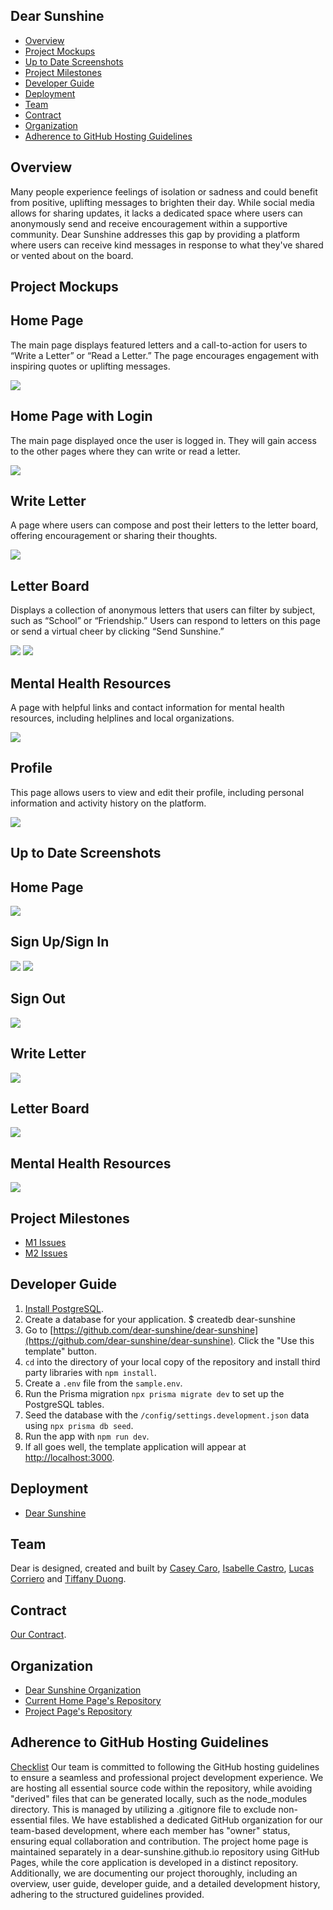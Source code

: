 ## Dear Sunshine
* [Overview](#overview)
* [Project Mockups](#project-mockups)
* [Up to Date Screenshots](#up-to-date-screenshots)
* [Project Milestones](#project-milestones)
* [Developer Guide](#developer-guide)
* [Deployment](#deployment)
* [Team](#team)
* [Contract](#contract)
* [Organization](#organization)
* [Adherence to GitHub Hosting Guidelines](#adherence-to-github-hosting-guidelines)

## Overview

Many people experience feelings of isolation or sadness and could benefit from positive, uplifting messages to brighten their day. While social media allows for sharing updates, it lacks a dedicated space where users can anonymously send and receive encouragement within a supportive community. Dear Sunshine addresses this gap by providing a platform where users can receive kind messages in response to what they've shared or vented about on the board.

## Project Mockups
<div class="container">
  <div class="content">
    <h2>Home Page</h2>
    <p>The main page displays featured letters and a call-to-action for users to “Write a Letter” or “Read a Letter.” The page encourages engagement with inspiring quotes or uplifting messages.</p>
    <img src="./home-page.jpg">
  </div>
</div>

<!-- <div class="container">
  <div class="content">
    <h2>Sign Up/Sign In</h2>
  </div>
</div>

<div class="container">
  <div class="content">
    <h2>Sign Out</h2>
  </div>
</div> -->

<div class="container">
  <div class="content">
    <h2>Home Page with Login</h2>
    <p>The main page displayed once the user is logged in. They will gain access to the other pages where they can write or read a letter.</p>
    <img src="./home-page-2.jpg">
  </div>
</div>

<div class="container">
  <div class="content">
    <h2>Write Letter</h2>
    <p>A page where users can compose and post their letters to the letter board, offering encouragement or sharing their thoughts.</p>
    <img src="./write-letter.jpg">
  </div>
</div>

<div class="container">
  <div class="content">
    <h2>Letter Board</h2>
    <p>Displays a collection of anonymous letters that users can filter by subject, such as “School” or “Friendship.” Users can respond to letters on this page or send a virtual cheer by clicking “Send Sunshine.”</p>
    <img src="./letter-board-1.jpg">
    <img src="./letter-board-2.jpg">
  </div>
</div>

<div class="container">
  <div class="content">
    <h2>Mental Health Resources</h2>
    <p>A page with helpful links and contact information for mental health resources, including helplines and local organizations.</p>
    <img src="./mental-health.jpg">
  </div>
</div>

<div class="container">
  <div class="content">
    <h2>Profile</h2>
    <p>This page allows users to view and edit their profile, including personal information and activity history on the platform.</p>
    <img src="./profile.jpg">
  </div>
</div>

## Up to Date Screenshots
<div class="container">
  <div class="content">
    <h2>Home Page</h2>
    <img src="./m1-homepage.png">
  </div>
</div>

<div class="container">
  <div class="content">
    <h2>Sign Up/Sign In</h2>
    <img src="./m1-sign-up.png">
    <img src="./m1-sign-in.png">
  </div>
</div>

<div class="container">
  <div class="content">
    <h2>Sign Out</h2>
    <img src="./m1-sign-out.png">
  </div>
</div>

<div class="container">
  <div class="content">
    <h2>Write Letter</h2>
    <img src="./m1-add.png">
  </div>
</div>

<div class="container">
  <div class="content">
    <h2>Letter Board</h2>
    <img src="./m1-letter-board.png">
  </div>
</div>

<div class="container">
  <div class="content">
    <h2>Mental Health Resources</h2>
    <img src="./m1-mental-health.png">
  </div>
</div>

## Project Milestones
* [M1 Issues](https://github.com/orgs/dear-sunshine/projects/3)
* [M2 Issues](https://github.com/orgs/dear-sunshine/projects/4)

## Developer Guide
1. [Install PostgreSQL](https://www.postgresql.org/download/).
2. Create a database for your application. $ createdb dear-sunshine
3. Go to [https://github.com/dear-sunshine/dear-sunshine](https://github.com/dear-sunshine/dear-sunshine). Click the "Use this template" button.
4. `cd` into the directory of your local copy of the repository and install third party libraries with `npm install`.
5. Create a `.env` file from the `sample.env`.
6. Run the Prisma migration `npx prisma migrate dev` to set up the PostgreSQL tables.
7. Seed the database with the `/config/settings.development.json` data using `npx prisma db seed`.
8. Run the app with `npm run dev`.
9. If all goes well, the template application will appear at [http://localhost:3000](http://localhost:3000).
    
## Deployment
* [Dear Sunshine](https://dearsunshine.vercel.app/)

## Team
Dear is designed, created and built by [Casey Caro](https://kmiks.github.io/), [Isabelle Castro](https://icastro808.github.io/), [Lucas Corriero](https://lucascorriero.github.io/) and [Tiffany Duong](https://tiffanyduong1.github.io/).

## Contract
[Our Contract](https://docs.google.com/document/d/18n-m7_Bmxgu_4VKnOa8Fqvjzj1smqy1n0AgkDyvxk6c/edit?tab=t.0).

## Organization
* [Dear Sunshine Organization](https://github.com/dear-sunshine)
* [Current Home Page's Repository](https://github.com/dear-sunshine/dear-sunshine.github.io/tree/main)
* [Project Page's Repository](https://github.com/dear-sunshine/dear-sunshine)

## Adherence to GitHub Hosting Guidelines
[Checklist](https://courses.ics.hawaii.edu/ics314f24/morea/project-management/reading-guidelines-github-hosting.html)
Our team is committed to following the GitHub hosting guidelines to ensure a seamless and professional project development experience. We are hosting all essential source code within the repository, while avoiding "derived" files that can be generated locally, such as the node_modules directory. This is managed by utilizing a .gitignore file to exclude non-essential files. We have established a dedicated GitHub organization for our team-based development, where each member has "owner" status, ensuring equal collaboration and contribution. The project home page is maintained separately in a dear-sunshine.github.io repository using GitHub Pages, while the core application is developed in a distinct repository. Additionally, we are documenting our project thoroughly, including an overview, user guide, developer guide, and a detailed development history, adhering to the structured guidelines provided.
